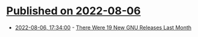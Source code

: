 # [Published on 2022-08-06](index.md)

* [2022-08-06, 17:34:00](https://news.slashdot.org/story/22/08/06/0451221/there-were-19-new-gnu-releases-last-month?utm_source=rss1.0mainlinkanon&utm_medium=feed) - [There Were 19 New GNU Releases Last Month](https://news.slashdot.org/story/22/08/06/0451221/there-were-19-new-gnu-releases-last-month?utm_source=rss1.0mainlinkanon&utm_medium=feed)
